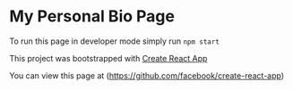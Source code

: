 # My Personal Bio Page

To run this page in developer mode simply run `npm start`

This project was bootstrapped with [Create React App](https://github.com/facebook/create-react-app)

You can view this page at (https://github.com/facebook/create-react-app)
